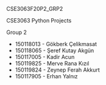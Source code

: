 

CSE3063F20P2_GRP2


CSE3063 Python Projects

Group 2
- 150118013 - Gökberk Çelikmasat
- 150118065 - Şeref Kutay Akgün
- 150117005 - Kadir Acun
- 150119825 - Merve Rana Kızıl
- 150119824 - Zeynep Ferah Akkurt
- 150117905 - Erhan Yalnız
